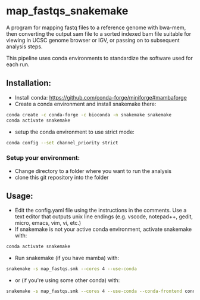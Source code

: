 # map_fastqs_snakemake

A program for mapping fastq files to a reference genome with bwa-mem, then
converting the output sam file to a sorted indexed bam file suitable for
viewing in UCSC genome browser or IGV, or passing on to subsequent analysis
steps.

This pipeline uses conda environments to standardize the software used for each
run.

## Installation:
  - Install conda: https://github.com/conda-forge/miniforge#mambaforge
  - Create a conda environment and install snakemake there:
  ```bash
  conda create -c conda-forge -c bioconda -n snakemake snakemake
  conda activate snakemake
  ```
  - setup the conda environment to use strict mode:
  ```bash
  conda config --set channel_priority strict
  ```

### Setup your environment:
  - Change directory to a folder where you want to run the analysis
  - clone this git repository into the folder

## Usage:
  - Edit the config.yaml file using the instructions in the comments. Use a text
  editor that outputs unix line endings (e.g. vscode, notepad++, gedit, micro,
  emacs, vim, vi, etc.)
  - If snakemake is not your active conda environment, activate snakemake with:
  ```bash
  conda activate snakemake
  ```
  - Run snakemake (if you have mamba) with:
  ```bash
  snakemake -s map_fastqs.smk --cores 4 --use-conda
  ```
  - or (if you're using some other conda) with:
  ```bash
  snakemake -s map_fastqs.smk --cores 4 --use-conda --conda-frontend conda
  ```
